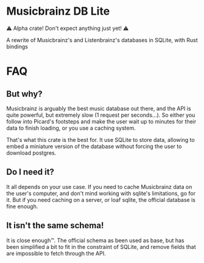 # Musicbrainz DB Lite

⚠️ Alpha crate! Don't expect anything just yet! ⚠️

A rewrite of Musicbrainz's and Listenbrainz's databases in SQLite, with Rust bindings

# FAQ
## But why?

Musicbrainz is arguably the best music database out there, and the API is quite powerful, but extremely slow (1 request per seconds...).
So either you follow into Picard's footsteps and make the user wait up to minutes for their data to finish loading, or you use a caching system.

That's what this crate is the best for. It use SQLite to store data, allowing to embed a miniature version of the database without forcing the user to download postgres.

## Do I need it?

It all depends on your use case. If you need to cache Musicbrainz data on the user's computer, and don't mind working with sqlite's limitations, go for it.
But if you need caching on a server, or loaf sqlite, the official database is fine enough.

## It isn't the same schema!

It is close enough™️. The official schema as been used as base, but has been simplified a bit to fit in the constraint of SQLite, and remove fields that are impossible to fetch through the API.
